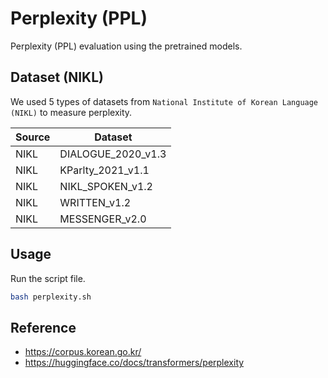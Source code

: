 # Perplexity (PPL)
Perplexity (PPL) evaluation using the pretrained models.

## Dataset (NIKL)
We used 5 types of datasets from `National Institute of Korean Language (NIKL)` to measure perplexity.

| Source       | Dataset               |
|--------------|-----------------------|
| NIKL         | DIALOGUE_2020_v1.3    |
| NIKL         | KParlty_2021_v1.1     |
| NIKL         | NIKL_SPOKEN_v1.2      |
| NIKL         | WRITTEN_v1.2          |
| NIKL         | MESSENGER_v2.0        |

## Usage
Run the script file.
```bash
bash perplexity.sh
```

## Reference
- https://corpus.korean.go.kr/
- https://huggingface.co/docs/transformers/perplexity
